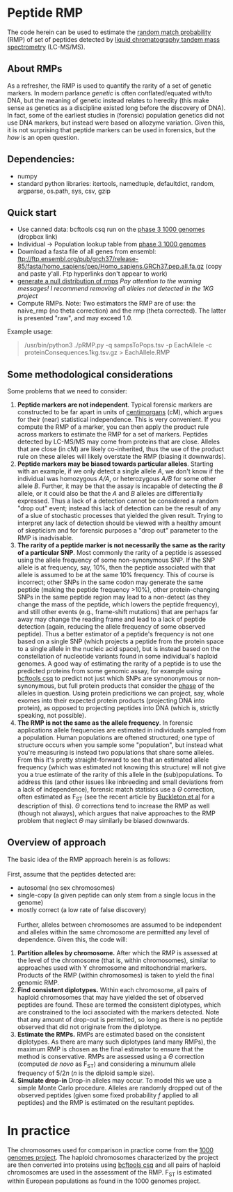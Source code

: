 # Peptide RMP

The code herein can be used to estimate the [random match probability](https://en.wikipedia.org/wiki/Random_match_possibility) (RMP) of set of peptides detected by [liquid chromatography tandem mass spectrometry](https://en.wikipedia.org/wiki/Liquid_chromatography%E2%80%93mass_spectrometry) (LC-MS/MS).
## About RMPs

As a refresher, the RMP is used to quantify the rarity of a set of genetic markers. In modern parlance *genetic* is often conflated/equated with/to DNA, but the meaning of genetic instead relates to heredity (this make sense as genetics as a discipline existed long before the discovery of DNA). In fact, some of the earliest studies in (forensic) population genetics did not use DNA markers, but instead were based on allozyme variation. Given this, it is not surprising that peptide markers can be used in forensics, but the *how* is an open question.

## Dependencies:
- numpy
- standard python libraries: itertools, namedtuple, defaultdict, random, argparse, os.path, sys, csv, gzip

## Quick start
-  Use canned data: bcftools csq run on the [phase 3 1000 genomes](https://www.dropbox.com/s/parobd9n91cktv9/AllProteinCodingConsequences.txt.gz?dl=1) (dropbox link)
- Individual -> Population lookup table from [phase 3 1000 genomes](DataForPaper/sampsToPops.tsv)
- Download a fasta file of all genes from ensembl: ftp://ftp.ensembl.org/pub/grch37/release-85/fasta/homo_sapiens/pep/Homo_sapiens.GRCh37.pep.all.fa.gz (copy and paste y'all. Ftp hyperlinks don't appear to work)
- [generate a null distribution of rmps](gvp2null.md)
 *Pay attention to the warning messages! I recommend removing all alleles not detected in the 1KG project*
- Compute RMPs. Note: Two estimators the RMP are of use: the naive_rmp (no theta correction) and the rmp (theta corrected). The latter is presented "raw", and may exceed 1.0.

Example usage:
> /usr/bin/python3 ./pRMP.py  -q sampsToPops.tsv -p EachAllele  -c proteinConsequences.1kg.tsv.gz > EachAllele.RMP


## Some methodological considerations

Some problems that we need to consider: 
1. **Peptide markers are not independent**. Typical forensic markers are constructed to be far apart in units of [centimorgans](https://en.wikipedia.org/wiki/Centimorgan) (cM), which argues for their (near) statistical independence. This is very convenient. If you compute the RMP of a marker, you can then apply the product rule across markers to estimate the RMP for a set of markers. Peptides detected by LC-MS/MS may come from proteins that are close. Alleles that are close (in cM) are likely co-inherited, thus the use of the product rule on these alleles will likely overstate the RMP (biasing it downwards).
2. **Peptide markers may be biased towards particular alleles**. Starting with an example, if we only detect a single allele *A*, we don't know if the individual was homozygous *A/A*, or heterozygous *A/B* for some other allele *B*. Further, it may be that the assay is incapable of detecting the *B* allele, or it could also be that the *A* and *B* alleles are differentially expressed. Thus a lack of a detection cannot be considered a random "drop out" event; instead this lack of detection can be the result of any of a slue of stochastic processes that yielded the given result. Trying to interpret any lack of detection should be viewed with a healthy amount of skepticism and for forensic purposes a "drop out" parameter to the RMP is inadvisable.
3. **The rarity of a peptide marker is not necessarily the same as the rarity of a particular SNP**. Most commonly the rarity of a peptide is assessed using the allele frequency of some non-synonymous SNP. If the SNP allele is at frequency, say, 10%, then the peptide associated with that allele is assumed to be at the same 10% frequency. This of course is incorrect; other SNPs in the same codon may generate the same peptide (making the peptide frequency >10%), other protein-changing SNPs in the same peptide region may lead to a non-detect (as they change the mass of the peptide, which lowers the peptide frequency), and still other events (e.g., frame-shift mutations) that are perhaps far away may change the reading frame and lead to a lack of peptide detection (again, reducing the allele frequency of some observed peptide). Thus a better estimator of a peptide's frequency is not one based on a single SNP (which projects a peptide from the protein space to a single allele in the nucleic acid space), but is instead based on the constellation of nucleotide variants found in some individual's haploid genomes. A good way of estimating the rarity of a peptide is to use the predicted proteins from some genomic assay, for example using [bcftools csq](https://samtools.github.io/bcftools/bcftools.html#csq) to predict not just which SNPs are synononymous or non-synonymous, but full protein products that consider the [phase](https://journals.plos.org/plosgenetics/article?id=10.1371/journal.pgen.1007308) of the alleles in question. Using protein predicitions we can project, say, whole exomes into their expected protein products (projecting DNA into protein), as opposed to projecting peptides into DNA (which is, strictly speaking, not possible).
4. **The RMP is not the same as the allele frequency**. In forensic applications allele frequencies are estimated in individuals sampled from a population. Human populations are oftened structured; one type of structure occurs when you sample some "population", but instead what you're measuring is instead two populations that share some alleles. From this it's pretty straight-forward to see that an estimated allele frequency (which was estimated not knowing this structure) will not give you a true estimate of the rarity of this allele in the (sub)populations. To address this (and other issues like inbreeding and small deviations from a lack of independence), forensic match statisics use a *&Theta;* correction, often estimated as F<sub>ST</sub> (see the recent article by [Buckleton et al](https://www.ncbi.nlm.nih.gov/pmc/articles/PMC4899164/) for a description of this). *&Theta;* corrections tend to increase the RMP as well (though not always), which argues that naive approaches to the RMP problem that neglect *&Theta;* may similarly be biased downwards.


## Overview of approach

The basic idea of the RMP approach herein is as follows: 
<br><br>
First, assume that the peptides detected are:
* autosomal (no sex chromosomes)
* single-copy (a given peptide can only stem from a single locus in the genome)
* mostly correct (a low rate of false discovery)
<br><br>
Further, alleles between chromosomes are assumed to be independent and alleles within the same chromosome are permitted any level of dependence. Given this, the code will:
1. **Partition alleles by chromosome.** After which the RMP is assessed at the level of the chromosome (that is, within chromosomes), similar to approaches used with Y chromosome and mitochondrial markers. Products of the RMP (within chromosomes) is taken to yield the final genomic RMP.
2. **Find consistent diplotypes.** Within each chromosome, all pairs of haploid chromosomes that may have yielded the set of observed peptides are found. These are termed the consistent diplotypes, which are constrained to the loci associated with the markers detected. Note that any amount of drop-out is permitted, so long as there is no peptide observed that did not originate from the diplotype.
3. **Estimate the RMPs.** RMPs are estimated based on the consistent diplotypes. As there are many such diplotypes (and many RMPs), the maximum RMP is chosen as the final estimator to ensure that the method is conservative. RMPs are assessed using a *&Theta;* correction  (computed *de novo* as F<sub>ST</sub>) and considering a minumum allele frequency of 5/2*n* (*n* is the diploid sample size).
4. **Simulate drop-in** Drop-in alleles may occur. To model this we use a simple Monte Carlo procedure. Alleles are randomly dropped out of the observed peptides (given some fixed probability *f* applied to all peptides) and the RMP is estimated on the resultant peptides. 

# In practice

The chromosomes used for comparison in practice come from the [1000 genomes project](https://www.internationalgenome.org/category/vcf/). The haploid chromosomes characterized by the project are then converted into proteins using [bcftools csq](https://samtools.github.io/bcftools/bcftools.html#csq) and all pairs of haploid chromosomes are used in the assessment of the RMP. F<sub>ST</sub> is estimated within European populations as found in the 1000 genomes project. 
